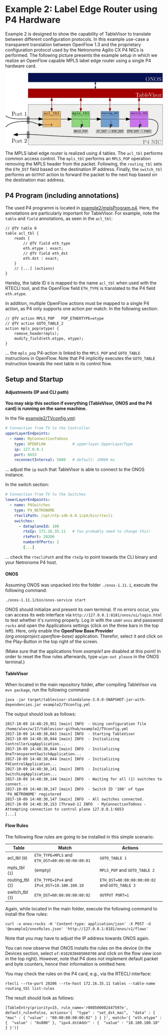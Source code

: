 # Example 2: Label Edge Router using P4 Hardware

Example 2 is designed to show the capability of TableVisor to translate between different configuration protocols.
In this example use-case a transparent translation between OpenFlow 1.3 and the proprietary configuration protocol used by the Netronome Agilio CX P4 NICs is performed.
The following picture presents the example setup in which we realize an OpenFlow capable MPLS label edge router using a single P4 hardware card.

![Overview](pics/overview.png)

The MPLS label edge router is realized using 4 tables.
The `acl_tbl` performs common access control.
The `mpls_tbl` performs an `MPLS_POP` operation removing the MPLS header from the packet.
Following, the `routing_tbl` sets the `ETH_DST` field based on the destination IP address.
Finally, the `switch_tbl` performs an `OUTPUT` action to forward the packet to the next hop based on the destination mac address.

## P4 Program (including annotations)

The used P4 programm is located in [example2/mplsProgram.p4](mplsProgram.p4).
Here, the annotations are particularly important for TableVisor.
For example, note the `table` and `field` annotations, as seen in the `acl_tbl`:

```P4
// @TV table 0
table acl_tbl {
    reads {
        // @TV field eth_type
        eth.etype : exact;
        // @TV field eth_dst
        eth.dst : exact;
    }
    // [...] (actions)
}
```

Hereby, the table ID `0` is mapped to the name `acl_tbl` when used with the RTECLI tool, and the OpenFlow field `ETH_TYPE` is translated to the P4 field `eth.etype`.

In addition, multiple OpenFlow actions must be mapped to a single P4 action, as P4 only supports one action per match.
In the following section:

```P4
// @TV action MPLS_POP   POP_ETHERTYPE=etype
// @TV action GOTO_TABLE_2
action mpls_pop(etype) {
    remove_header(mpls);
    modify_field(eth.etype, etype);
}
```

... the `mpls_pop` P4-action is linked to the `MPLS_POP` and `GOTO_TABLE` instructions in OpenFlow.
Note that P4 implicitly executes the `GOTO_TABLE` instruction towards the next table in its control flow.

## Setup and Startup

#### Adjustments (IP and CLI path)

**You may skip this section if everything (TableVisor, ONOS and the P4 card) is running on the same machine.**

In the file [example2/TVconfig.yml](TVconfig.yml):

```YAML
# Connection from TV to the Controller
upperLayerEndpoints:
  - name: MyConnectionToOnos
    type: OPENFLOW            # upperlayer.UpperLayerType
    ip: 127.0.0.1
    port: 6653
    reconnectInterval: 5000   # default: 10000 ms
```

... adjust the `ip` such that TableVisor is able to connect to the ONOS instance.

In the switch section:

```YAML
# Connection from TV to the Switches
lowerLayerEndpoints:
  - name: P4Switches
    type: P4_NETRONOME
    rtecliPath: /opt/nfp-sdk-6.0.1/p4/bin/rtecli
    switches:
      - dataplaneId: 100
        rteIp: 172.16.35.11   # You probably need to change this!
        rtePort: 20206
        numberOfPorts: 2
        [...]
```

... check the `rtecliPath` and the `rteIp` to point towards the CLI binary and your Netronome P4 host.

#### ONOS

Assuming ONOS was unpacked into the folder `./onos-1.11.1`, execute the following command:

```Shell
./onos-1.11.1/bin/onos-service start
```

ONOS should initialize and present its own terminal.
If no errors occur, you can access its web interface via `http://127.0.0.1:8181/onos/ui/login.html` to test whether it's running properly.
Log in with the user `onos` and password `rocks` and open the Applications settings (click on the three bars in the top left).
Here, only enable the **OpenFlow Base Provider** _(org.onosproject.openflow-base)_ application.
Therefor, select it and click on the Play-Button in the top right of the screen.

(Make sure that the applications from _example1_ are disabled at this point! In order to reset the flow rules afterwards, type `wipe-out please` in the ONOS terminal.)

#### TableVisor

When located in the main repository folder, after compiling TableVisor via `mvn package`, run the following command:

```Shell
java -jar target/tablevisor-standalone-3.0.0-SNAPSHOT-jar-with-dependencies.jar example2/TVconfig.yml
```

The output should look as follows:

```
2017-10-09 14:48:29,951 [main] INFO  - Using configuration file /home/alex/w/17/tablevisor-github/example2/TVconfig.yml
2017-10-09 14:48:30,043 [main] INFO  - Starting TableVisor
2017-10-09 14:48:30,044 [main] INFO  - Initializing ControllerLogApplication...
2017-10-09 14:48:30,044 [main] INFO  - Initializing OneTransparentSwitchApplication...
2017-10-09 14:48:30,044 [main] INFO  - Initializing P4ControlApplication...
2017-10-09 14:48:30,141 [main] INFO  - Initializing SwitchLogApplication...
2017-10-09 14:48:30,144 [main] INFO  - Waiting for all (1) switches to connect...
2017-10-09 14:48:30,147 [main] INFO  - Switch ID '100' of type 'P4_NETRONOME' registered
2017-10-09 14:48:30,147 [main] INFO  - All switches connected.
2017-10-09 14:48:30,153 [Thread-1] INFO  - MyConnectionToOnos - Attempting connection to control plane 127.0.0.1:6653
[...]
```

#### Flow Rules

The following flow rules are going to be installed in this simple scenario:

| Table             | Match                                           | Actions                                        |
| ----------------- | ----------------------------------------------- | ---------------------------------------------- |
| acl_tbl (`0`)     | `ETH_TYPE=MPLS` and `ETH_DST=00:00:00:00:00:01` | `GOTO_TABLE 1`                                 |
| mpls_tbl (`1`)    | (empty)                                         | `MPLS_POP` and `GOTO_TABLE 2`                  |
| routing_tbl (`2`) | `ETH_TYPE=IPv4` and `IPv4_DST=10.100.100.10`    | `ETH_DST=00:00:00:00:00:02` and `GOTO_TABLE 3` |
| switch_tbl (`3`)  | `ETH_DST=00:00:00:00:00:02`                     | `OUTPUT PORT=1`                                |

Again, while located in the main folder, execute the following command to install the flow rules:

```Shell
curl -u onos:rocks -H 'Content-type: application/json' -X POST -d '@example2/onosRules.json' 'http://127.0.0.1:8181/onos/v1/flows'
```

Note that you may have to adjust the IP address towards ONOS again.

You can now observe that ONOS installs the rules on the device (in the Devices section, select `of:0102030405060708` and click on the flow view icon in the top right).
However, note that P4 does not implement default packet and byte counters, hence their information is omitted here.

You may check the rules on the P4 card, e.g., via the RTECLI interface:

```Shell
rtecli --rte-port 20206 --rte-host 172.16.35.11 tables --table-name routing_tbl list-rules
```

The result should look as follows:

```Shell
[TableEntry(priority=15, rule_name='r008500002447597e', default_rule=False, actions='{  "type" : "set_dst_mac",  "data" : { "mac" : { "value" : "00:00:00:00:00:02" } } }', match='{ "eth.etype" : {  "value" : "0x800" }, "ipv4.dstAddr" : {  "value" : "10.100.100.10" } }')]
```